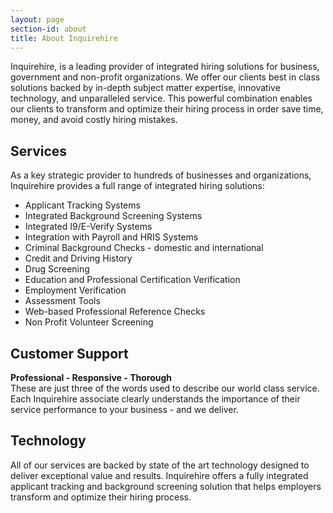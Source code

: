 ```yaml
---
layout: page
section-id: about
title: About Inquirehire
---
```


Inquirehire, is a leading provider of integrated hiring solutions for business, government and non-profit organizations. We offer our clients best in class solutions backed by in-depth subject matter expertise, innovative technology, and unparalleled service. This powerful combination enables our clients to transform and optimize their hiring process in order save time, money, and avoid costly hiring mistakes.

## Services

As a key strategic provider to hundreds of businesses and organizations, Inquirehire provides a full range of integrated hiring solutions:

 - Applicant Tracking Systems
 - Integrated Background Screening Systems
 - Integrated I9/E-Verify Systems
 - Integration with Payroll and HRIS Systems
 - Criminal Background Checks - domestic and international
 - Credit and Driving History
 - Drug Screening
 - Education and Professional Certification Verification
 - Employment Verification
 - Assessment Tools
 - Web-based Professional Reference Checks
 - Non Profit Volunteer Screening


## Customer Support

**Professional - Responsive - Thorough**  
These are just three of the words used to describe our world class service. Each Inquirehire associate clearly understands the importance of their service performance to your business - and we deliver.

## Technology

All of our services are backed by state of the art technology designed to deliver exceptional value and results. Inquirehire offers a fully integrated applicant tracking and background screening solution that helps employers transform and optimize their hiring process.